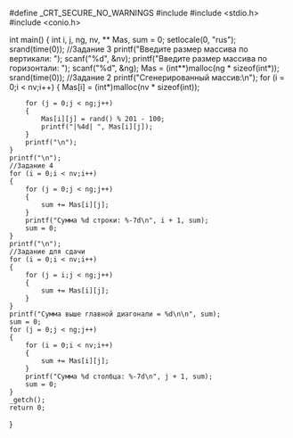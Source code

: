 #define _CRT_SECURE_NO_WARNINGS
#include <iostream>
#include <stdio.h>
#include <conio.h>

int main()
{
	int i, j, ng, nv, ** Mas, sum = 0;
	setlocale(0, "rus");
	srand(time(0));
	//Задание 3
	printf("Введите размер массива по вертикали: ");
	scanf("%d", &nv);
	printf("Введите размер массива по горизонтали: ");
	scanf("%d", &ng);
	Mas = (int**)malloc(ng * sizeof(int*));
	srand(time(0));
	//Задание 2
	printf("Сгенерированный массив:\n");
	for (i = 0;i < nv;i++)
	{
		Mas[i] = (int*)malloc(nv * sizeof(int));

		for (j = 0;j < ng;j++)
		{
			Mas[i][j] = rand() % 201 - 100;
			printf("|%4d| ", Mas[i][j]);
		}
		printf("\n");
	}
	printf("\n");
	//Задание 4
	for (i = 0;i < nv;i++)
	{
		for (j = 0;j < ng;j++)
		{
			sum += Mas[i][j];
		}
		printf("Сумма %d строки: %-7d\n", i + 1, sum);
		sum = 0;
	}
	printf("\n");
	//Задание для сдачи
	for (i = 0;i < nv;i++)
	{
		for (j = i;j < ng;j++) 
		{
			sum += Mas[i][j];
		}
	}
	printf("Сумма выше главной диагонали = %d\n\n", sum);
	sum = 0;
	for (j = 0;j < ng;j++)
	{
		for (i = 0;i < nv;i++)
		{
			sum += Mas[i][j];
		}
		printf("Сумма %d столбца: %-7d\n", j + 1, sum);
		sum = 0;
	}
	_getch();
	return 0;
}
